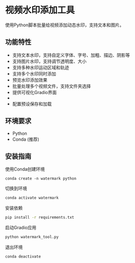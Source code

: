# 视频水印添加工具

使用Python脚本批量给视频添加动态水印，支持文本和图片。

## 功能特性
- 支持文本水印，支持自定义字体、字号、加粗、描边、阴影等
- 支持图片水印，支持调节透明度、大小
- 支持多种水印运动区域和轨迹
- 支持多个水印同时添加
- 预览水印添加效果
- 批量处理多个视频文件，支持文件夹选择
- 提供可视化Gradio界面
- 
- 配置预设保存和加载

## 环境要求
- Python
- Conda (推荐)

## 安装指南
使用Conda创建环境
```
conda create -n watermark python
```
切换到环境
```bash
conda activate watermark
```
安装依赖
```bash
pip install -r requirements.txt
```
启动Gradio应用
```bash
python watermark_tool.py
```
退出环境
```bash
conda deactivate
```
